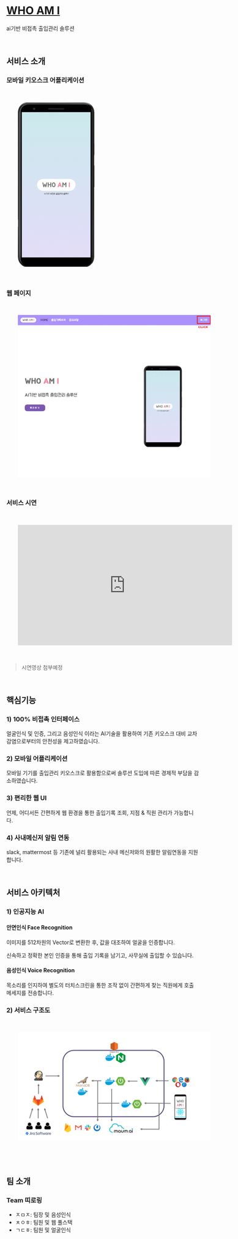 # [WHO AM I]((https://k3a508.p.ssafy.io))
ai기반 비접촉 출입관리 솔루션

&nbsp;
&nbsp;
&nbsp;

## 서비스 소개

### 모바일 키오스크 어플리케이션

<img src="./docs/resources/mobile_pages.gif" width="200" style="padding:30px;">

### 웹 페이지
<img src="./docs/resources/web_pages.gif" style="padding:30px; display:block; margin:auto;">

### 서비스 시연
<iframe style="margin:auto; height: 315px; padding: 30px;" width="560" height="315" src="https://www.youtube.com/embed/vmDDOFXSgAs" frameborder="0" allow="accelerometer; autoplay; clipboard-write; encrypted-media; gyroscope; picture-in-picture" allowfullscreen></iframe>

> 시연영상 첨부예정

&nbsp;
&nbsp;
&nbsp;

## 핵심기능
### 1) 100% 비접촉 인터페이스
얼굴인식 및 인증, 그리고 음성인식 이라는 AI기술을 활용하여 기존 키오스크 대비 교차감염으로부터의 안전성을 제고하였습니다.

### 2) 모바일 어플리케이션
모바일 기기를 출입관리 키오스크로 활용함으로써 솔루션 도입에 따른 경제적 부담을 감소하였습니다.

### 3) 편리한 웹 UI
언제, 어디서든 간편하게 웹 환경을 통한 출입기록 조회, 지점 & 직원 관리가 가능합니다.

### 4) 사내메신저 알림 연동
slack, mattermost 등 기존에 널리 활용되는 사내 메신저와의 원활한 알림연동을 지원합니다.

&nbsp;
&nbsp;
&nbsp;

## 서비스 아키텍처
### 1) 인공지능 AI
#### 안면인식 Face Recognition
이미지를 512차원의 Vector로 변환한 후, 값을 대조하여 얼굴을 인증합니다.

신속하고 정확한 본인 인증을 통해 출입 기록을 남기고, 사무실에 출입할 수 있습니다. 

#### 음성인식 Voice Recognition

목소리를 인지하여 별도의 터치스크린을 통한 조작 없이 간편하게 찾는 직원에게 호출 메세지를 전송합니다. 

### 2) 서비스 구조도
<img src="./docs/resources/service_architecture.png" style="padding:30px; display:block; margin:auto;">

&nbsp;
&nbsp;
&nbsp;

## 팀 소개
### Team 띠로링
- ㅈㅁㅈ: 팀장 및 음성인식
- ㅊㅇㅎ: 팀원 및 웹 풀스택
- ㄱㄷㅎ: 팀원 및 얼굴인식